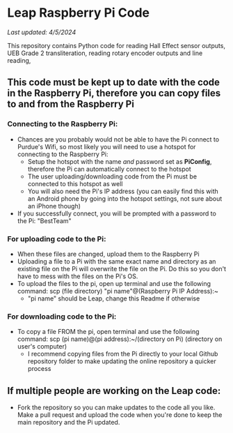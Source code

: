 # Leap Raspberry Pi Code
*Last updated: 4/5/2024*

This repository contains Python code for reading Hall Effect sensor outputs, UEB Grade 2 transliteration, reading rotary encoder outputs and line reading, 

## This code must be kept up to date with the code in the Raspberry Pi, therefore you can copy files to and from the Raspberry Pi
### Connecting to the Raspberry Pi: 
- Chances are you probably would not be able to have the Pi connect to Purdue's Wifi, so most likely you will need to use a hotspot for connecting to the Raspberry Pi:
  - Setup the hotspot with the name *and* password set as **PiConfig**, therefore the Pi can automatically connect to the hotspot
  - The user uploading/downloading code from the Pi must be connected to this hotspot as well
  - You will also need the Pi's IP address (you can easily find this with an Android phone by going into the hotspot settings, not sure about an iPhone though)
- If you successfully connect, you will be prompted with a password to the Pi: "BestTeam"
### For uploading code to the Pi:
- When these files are changed, upload them to the Raspberry Pi
- Uploading a file to a Pi with the same exact name and directory as an existing file on the Pi will overwrite the file on the Pi. Do this so you don't have to mess with the files on the Pi's OS.
- To upload the files to the pi, open up terminal and use the following command: scp (file directory) "pi name"@(Raspberry Pi IP Address):~
  - "pi name" should be Leap, change this Readme if otherwise
### For downloading code to the Pi:
- To copy a file FROM the pi, open terminal and use the following command: scp (pi name)@(pi address):~/(directory on Pi) (directory on user's computer)
  - I recommend copying files from the Pi directly to your local Github repository folder to make updating the online repository a quicker process
## If multiple people are working on the Leap code:
- Fork the repository so you can make updates to the code all you like. Make a pull request and upload the code when you're done to keep the main repository and the Pi updated.
  



